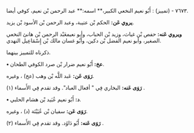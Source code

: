 ٧٦٧٣ - (تمييز) : أَبُو نعيم النخعي الكبير،** اسمه:** عبد الرحمن بْن نعيم، كوفي أيضا.

**يروي عَن:** الحكم بْن عتيبة، وعبد الرحمن بْن الأسود بْن يزيد.

**ويروي عَنه:** حفص بْن غياث، وزيد بْن الحباب، وأبو نعيمعَبْد الرحمن بْن هانئ النخعي الصغير، وأبو نعيم الفضل بْن دكين، وأَبُو غسان مالك بْن إِسْمَاعِيل النهدي.

ذكرناه للتمييز بينهما.

**• عخ:** أَبُو نعيم ضرار بْن صرد الكوفي الطحان.

**رَوَى عَن:** عَبد اللَّه بْن وهب (عخ) ، وغيره.

**رَوَى عَنه:** البخاري فِي " أفعال العباد". وقد تقدم فِي الأَسماء (١) .

**• د:** أَبُو نعيم عُبَيد بْن هشام الحلبي.

**رَوَى عَن:** سفيان بْن عُيَيْنَة (د) ، وغيره.

**رَوَى عَنه:** أَبُو دَاوُد. وقد تقدم فِي الأَسماء (٢) .